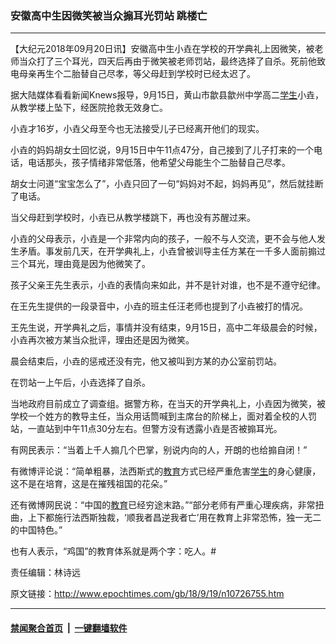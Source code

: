 ### 安徽高中生因微笑被当众搧耳光罚站 跳楼亡
------------------------

<p>【大纪元2018年09月20日讯】安徽高中生小垚在学校的开学典礼上因微笑，被老师当众打了三个耳光，四天后再由于微笑被老师罚站，最终选择了自杀。死前他致电母亲再生个二胎替自己尽孝，等父母赶到学校时已经太迟了。</p>
<p>据大陆媒体看看新闻Knews报导，9月15日，黄山市歙县歙州中学高二<a href="http://www.epochtimes.com/gb/tag/%E5%AD%A6%E7%94%9F.html">学生</a>小垚，从教学楼上坠下，经医院抢救无效身亡。</p>
<p>小垚才16岁，小垚父母至今也无法接受儿子已经离开他们的现实。</p>
<p>小垚的妈妈胡女士回忆说，9月15日中午11点47分，自己接到了儿子打来的一个电话，电话那头，孩子情绪非常低落，他希望父母能生个二胎替自己尽孝。</p>
<p>胡女士问道“宝宝怎么了”，小垚只回了一句“妈妈对不起，妈妈再见”，然后就挂断了电话。</p>
<p>当父母赶到学校时，小垚已从教学楼跳下，再也没有苏醒过来。</p>
<p>小垚的父母表示，小垚是一个非常内向的孩子，一般不与人交流，更不会与他人发生矛盾。事发前几天，在开学典礼上，小垚曾被训导主任方某在一千多人面前搧过三个耳光，理由竟是因为他微笑了。</p>
<p>孩子父亲王先生表示，小垚的表情向来如此，并不是针对谁，也不是不遵守纪律。</p>
<p>在王先生提供的一段录音中，小垚的班主任汪老师也提到了小垚被打的情况。</p>
<p>王先生说，开学典礼之后，事情并没有结束，9月15日，高中二年级晨会的时候，小垚再次被方某当众批评，理由还是因为微笑。</p>
<p>晨会结束后，小垚的惩戒还没有完，他又被叫到方某的办公室前罚站。</p>
<p>在罚站一上午后，小垚选择了自杀。</p>
<p>当地政府目前成立了调查组。据警方称，在当天的开学典礼上，小垚因为微笑，被学校一个姓方的教导主任，当众用话筒喊到主席台的阶梯上，面对着全校的人罚站，一直站到中午11点30分左右。但警方没有透露小垚是否被搧耳光。<span class="Apple-converted-space"> </span></p>
<p>有网民表示：“当着上千人搧几个巴掌，别说内向的人，开朗的也给搧自闭！”<span class="Apple-converted-space"> </span></p>
<p>有微博评论说：“简单粗暴，法西斯式的<a href="http://www.epochtimes.com/gb/tag/%E6%95%99%E8%82%B2.html">教育</a>方式已经严重危害<a href="http://www.epochtimes.com/gb/tag/%E5%AD%A6%E7%94%9F.html">学生</a>的身心健康，这不是在培育，这是在摧残祖国的花朵。”</p>
<p>还有微博网民说：“中国的<a href="http://www.epochtimes.com/gb/tag/%E6%95%99%E8%82%B2.html">教育</a>已经穷途末路。”“部分老师有严重心理疾病，非常扭曲，上下都施行法西斯独裁，‘顺我者昌逆我者亡’用在教育上非常恐怖，独一无二的中国特色。”</p>
<p>也有人表示，“鸡国”的教育体系就是两个字：吃人。#</p>
<p>责任编辑：林诗远</p>

原文链接：http://www.epochtimes.com/gb/18/9/19/n10726755.htm


------------------------
#### [禁闻聚合首页](https://github.com/gfw-breaker/banned-news/blob/master/README.md) &nbsp;|&nbsp;  [一键翻墙软件](https://github.com/gfw-breaker/nogfw/blob/master/README.md)